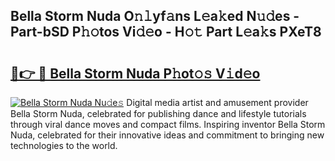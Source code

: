 ## Bella Storm Nuda O𝚗𝚕yf𝚊ns L𝚎a𝚔ed N𝚞𝚍es - Part-bSD P𝚑𝚘tos Vi𝚍𝚎o - H𝚘𝚝 Part L𝚎a𝚔s PXeT8

# <h2><a href="http://kfell75.oniu.top/?m=Bella+Storm+Nuda">🔗👉 🔴 Bella Storm Nuda P𝚑ot𝚘𝚜 V𝚒d𝚎o</a></h2>

[![Bella Storm Nuda Nu𝚍e𝚜](https://i.imgur.com/0qMVB7G.gif)](http://kfell75.oniu.top/?m=Bella+Storm+Nuda)
Digital media artist and amusement provider Bella Storm Nuda, celebrated for publishing dance and lifestyle tutorials through viral dance moves and compact films. Inspiring inventor Bella Storm Nuda, celebrated for their innovative ideas and commitment to bringing new technologies to the world.  
